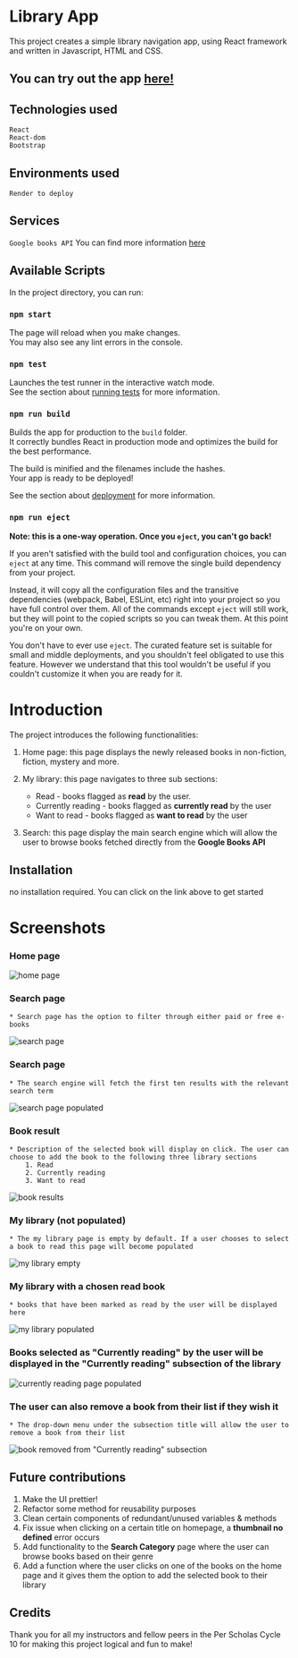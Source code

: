 # Library App

This project creates a simple library navigation app, using React framework and written in Javascript, HTML and CSS.

## You can try out the app [here!](https://library-app-tamara703.onrender.com)


## Technologies used
```
React
React-dom
Bootstrap

```

## Environments used
```
Render to deploy
```


## Services

`Google books API` You can find more information [here](https://developers.google.com/books/docs/v1/using#intro)

## Available Scripts

In the project directory, you can run:

### `npm start`

The page will reload when you make changes.\
You may also see any lint errors in the console.

### `npm test`

Launches the test runner in the interactive watch mode.\
See the section about [running tests](https://facebook.github.io/create-react-app/docs/running-tests) for more information.

### `npm run build`

Builds the app for production to the `build` folder.\
It correctly bundles React in production mode and optimizes the build for the best performance.

The build is minified and the filenames include the hashes.\
Your app is ready to be deployed!

See the section about [deployment](https://facebook.github.io/create-react-app/docs/deployment) for more information.

### `npm run eject`

**Note: this is a one-way operation. Once you `eject`, you can't go back!**

If you aren't satisfied with the build tool and configuration choices, you can `eject` at any time. This command will remove the single build dependency from your project.

Instead, it will copy all the configuration files and the transitive dependencies (webpack, Babel, ESLint, etc) right into your project so you have full control over them. All of the commands except `eject` will still work, but they will point to the copied scripts so you can tweak them. At this point you're on your own.

You don't have to ever use `eject`. The curated feature set is suitable for small and middle deployments, and you shouldn't feel obligated to use this feature. However we understand that this tool wouldn't be useful if you couldn't customize it when you are ready for it.


# Introduction

The project introduces the following functionalities:
1. Home page: this page displays the newly released books in non-fiction, fiction, mystery and more.
2. My library: this page navigates to three sub sections:
    * Read - books flagged as **read** by the user.
    * Currently reading - books flagged as **currently read** by the user
    * Want to read - books flagged as **want to read** by the user

3. Search: this page display the main search engine which will allow the user to browse books fetched directly from the **Google Books API**



## Installation
no installation required. You can click on the link above to get started


# Screenshots

### Home page
![home page](./src/images/home-page.png)

### Search page
    * Search page has the option to filter through either paid or free e-books
![search page](./src/images/search-page.png)

### Search page
    * The search engine will fetch the first ten results with the relevant search term
![search page populated](./src/images/search-page-populated.png)

### Book result
    * Description of the selected book will display on click. The user can choose to add the book to the following three library sections
        1. Read
        2. Currently reading
        3. Want to read
![book results](./src/images/book-results.png)

### My library (not populated)
    * The my library page is empty by default. If a user chooses to select a book to read this page will become populated
![my library empty](./src/images/my-library-empty.png)

### My library with a chosen read book
    * books that have been marked as read by the user will be displayed here
![my library populated](./src/images/my-library-populated.png)

### Books selected as "Currently reading" by the user will be displayed in the "Currently reading" subsection of the library
![currently reading page populated](./src/images/currently-reading-populated.png)

### The user can also remove a book from their list if they wish it
    * The drop-down menu under the subsection title will allow the user to remove a book from their list
![book removed from "Currently reading" subsection](./src/images/book-removed.png)





## Future contributions
1. Make the UI prettier!
2. Refactor some method for reusability purposes
3. Clean certain components of redundant/unused variables & methods
4. Fix issue when clicking on a certain title on homepage, a **thumbnail no defined** error occurs
5. Add functionality to the **Search Category** page where the user can browse books based on their genre
6. Add a function where the user clicks on one of the books on the home page and it gives them the option to add the selected book to their library


## Credits
Thank you for all my instructors and fellow peers in the Per Scholas Cycle 10 for making this project logical and fun to make!
